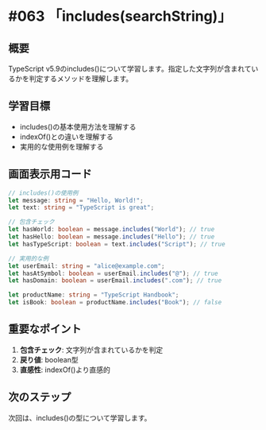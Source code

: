 # #063 「includes(searchString)」

## 概要
TypeScript v5.9のincludes()について学習します。指定した文字列が含まれているかを判定するメソッドを理解します。

## 学習目標
- includes()の基本使用方法を理解する
- indexOf()との違いを理解する
- 実用的な使用例を理解する

## 画面表示用コード

```typescript
// includes()の使用例
let message: string = "Hello, World!";
let text: string = "TypeScript is great";

// 包含チェック
let hasWorld: boolean = message.includes("World"); // true
let hasHello: boolean = message.includes("Hello"); // true
let hasTypeScript: boolean = text.includes("Script"); // true

// 実用的な例
let userEmail: string = "alice@example.com";
let hasAtSymbol: boolean = userEmail.includes("@"); // true
let hasDomain: boolean = userEmail.includes(".com"); // true

let productName: string = "TypeScript Handbook";
let isBook: boolean = productName.includes("Book"); // false
```

## 重要なポイント
1. **包含チェック**: 文字列が含まれているかを判定
2. **戻り値**: boolean型
3. **直感性**: indexOf()より直感的

## 次のステップ
次回は、includes()の型について学習します。